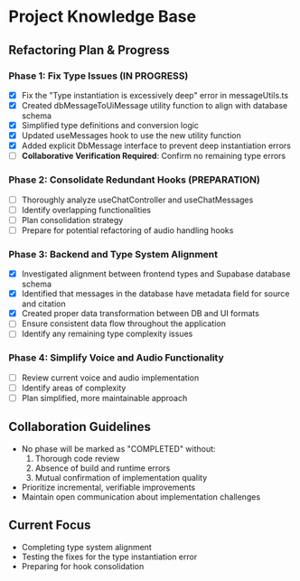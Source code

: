 
# Project Knowledge Base

## Refactoring Plan & Progress

### Phase 1: Fix Type Issues (IN PROGRESS)
- [x] Fix the "Type instantiation is excessively deep" error in messageUtils.ts
- [x] Created dbMessageToUiMessage utility function to align with database schema
- [x] Simplified type definitions and conversion logic
- [x] Updated useMessages hook to use the new utility function
- [x] Added explicit DbMessage interface to prevent deep instantiation errors
- [ ] **Collaborative Verification Required**: Confirm no remaining type errors

### Phase 2: Consolidate Redundant Hooks (PREPARATION)
- [ ] Thoroughly analyze useChatController and useChatMessages
- [ ] Identify overlapping functionalities
- [ ] Plan consolidation strategy
- [ ] Prepare for potential refactoring of audio handling hooks

### Phase 3: Backend and Type System Alignment
- [x] Investigated alignment between frontend types and Supabase database schema
- [x] Identified that messages in the database have metadata field for source and citation
- [x] Created proper data transformation between DB and UI formats
- [ ] Ensure consistent data flow throughout the application
- [ ] Identify any remaining type complexity issues

### Phase 4: Simplify Voice and Audio Functionality
- [ ] Review current voice and audio implementation
- [ ] Identify areas of complexity
- [ ] Plan simplified, more maintainable approach

## Collaboration Guidelines
- No phase will be marked as "COMPLETED" without:
  1. Thorough code review
  2. Absence of build and runtime errors
  3. Mutual confirmation of implementation quality
- Prioritize incremental, verifiable improvements
- Maintain open communication about implementation challenges

## Current Focus
- Completing type system alignment
- Testing the fixes for the type instantiation error
- Preparing for hook consolidation

